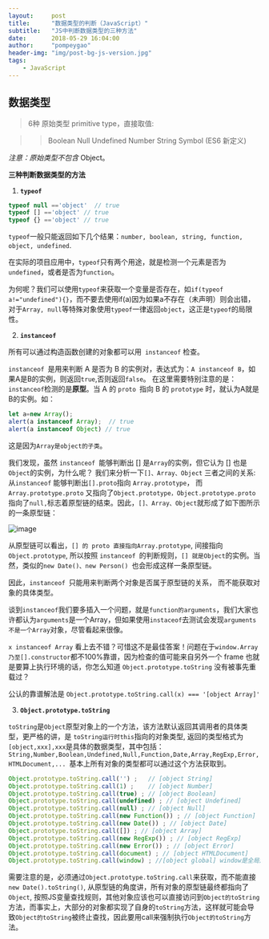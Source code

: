 ```yaml
---
layout:     post
title:      "数据类型的判断（JavaScript）"
subtitle:   "JS中判断数据类型的三种方法"
date:       2018-05-29 16:04:00
author:     "pompeygao"
header-img: "img/post-bg-js-version.jpg"
tags:
    - JavaScript
---
```


## 数据类型

> 6种 原始类型 primitive type，直接取值:

>> Boolean
>> Null
>> Undefined
>> Number
>> String
>> Symbol (ES6 新定义)

_注意：原始类型不包含_ Object。

**三种判断数据类型的方法**
1. **`typeof`**
```js
typeof null =='object'  // true 
typeof [] =='object' // true 
typeof {} =='object' // true 
```
`typeof`一般只能返回如下几个结果：`number, boolean, string, function, object, undefined`.

在实际的项目应用中，`typeof`只有两个用途，就是检测一个元素是否为`undefined`，或者是否为`function`。

为何呢？我们可以使用`typeof`来获取一个变量是否存在，如`if(typeof a!="undefined"){}`，而不要去使用if(a)因为如果a不存在（未声明）则会出错，对于`Array, null`等特殊对象使用`typeof`一律返回`object`，这正是`typeof`的局限性。

2. **`instanceof`**

所有可以通过构造函数创建的对象都可以用` instanceof` 检查。

`instanceof `是用来判断 A 是否为 B 的实例对，表达式为：`A instanceof B`，如果A是B的实例，则返回`true`,否则返回`false`。 在这里需要特别注意的是：`instanceof`检测的是**原型**。当 A 的 `proto `指向 B 的 `prototype` 时，就认为A就是B的实例。如：
```js
let a=new Array();
alert(a instanceof Array);  // true
alert(a instanceof Object) // true
```
这是因为```Array是object的子类```。

我们发现，虽然 `instanceof `能够判断出 [] 是`Array`的实例，但它认为 [] 也是`Object`的实例，为什么呢？ 我们来分析一下`[]、Array、Object` 三者之间的关系: 从`instanceof` 能够判断出` [].proto `指向 `Array.prototype`， 而 `Array.prototype.proto` 又指向了`Object.prototype，Object.prototype.proto `指向了`null,`标志着原型链的结束。因此，`[]、Array、Object`就形成了如下图所示的一条原型链：

![image](https://user-images.githubusercontent.com/17947266/40645009-9f1f74d2-6357-11e8-8e88-b31fdcaea332.png)

从原型链可以看出，`[] 的 proto 直接指向Array.prototype`, 间接指向`Object.prototype`, 所以按照 `instanceof `的判断规则，`[] 就是Object`的实例。当然，类似的`new Date()、new Person() `也会形成这样一条原型链。

因此，`instanceof `只能用来判断两个对象是否属于原型链的关系， 而不能获取对象的具体类型。

谈到`instanceof`我们要多插入一个问题，就是`function的arguments`，我们大家也许都认为`arguments`是一个Array，但如果使用`instaceof`去测试会发现`arguments不是一个Array`对象，尽管看起来很像。

`x instanceof Array`
看上去不错？可惜这不是最佳答案！问题在于`window.Array乃至[].constructor`都不100%靠谱，因为检查的值可能来自另外一个 frame 也就是要算上执行环境的话，你怎么知道 `Object.prototype.toString` 没有被事先重载过？


公认的靠谱解法是
`Object.prototype.toString.call(x) === '[object Array]'`

3. **`Object.prototype.toString`**

`toString`是`Object`原型对象上的一个方法，该方法默认返回其调用者的具体类型，更严格的讲，是 `toString运行时this`指向的对象类型, 返回的类型格式为`[object,xxx],xxx`是具体的数据类型，其中包括：`String,Number,Boolean,Undefined,Null,Function,Date,Array,RegExp,Error,HTMLDocument,... `基本上所有对象的类型都可以通过这个方法获取到。
```js
Object.prototype.toString.call('') ;   // [object String]
Object.prototype.toString.call(1) ;    // [object Number]
Object.prototype.toString.call(true) ; // [object Boolean]
Object.prototype.toString.call(undefined) ; // [object Undefined]
Object.prototype.toString.call(null) ; // [object Null]
Object.prototype.toString.call(new Function()) ; // [object Function]
Object.prototype.toString.call(new Date()) ; // [object Date]
Object.prototype.toString.call([]) ; // [object Array]
Object.prototype.toString.call(new RegExp()) ; // [object RegExp]
Object.prototype.toString.call(new Error()) ; // [object Error]
Object.prototype.toString.call(document) ; // [object HTMLDocument]
Object.prototype.toString.call(window) ; //[object global] window是全局对象global的引用
```

需要注意的是，必须通过`Object.prototype.toString.call`来获取，而不能直接 `new Date().toString()`, 从原型链的角度讲，所有对象的原型链最终都指向了`Object`, 按照JS变量查找规则，其他对象应该也可以直接访问到`Object的toString`方法，而事实上，大部分的对象都实现了自身的`toString`方法，这样就可能会导致`Object的toString`被终止查找，因此要用call来强制执行`Object的toString`方法。

